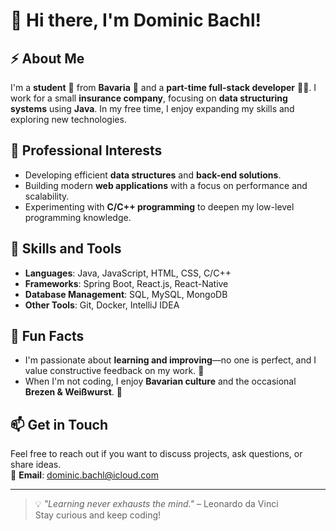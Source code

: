# 👋 Hi there, I'm Dominic Bachl!

## ⚡ About Me
I'm a **student** 📕 from **Bavaria** 🥨 and a **part-time full-stack developer** 👨‍💻. I work for a small **insurance company**, focusing on **data structuring systems** using **Java**. In my free time, I enjoy expanding my skills and exploring new technologies.

## 🔭 Professional Interests
- Developing efficient **data structures** and **back-end solutions**.
- Building modern **web applications** with a focus on performance and scalability.
- Experimenting with **C/C++ programming** to deepen my low-level programming knowledge.

## 🌱 Skills and Tools
- **Languages**: Java, JavaScript, HTML, CSS, C/C++
- **Frameworks**: Spring Boot, React.js, React-Native
- **Database Management**: SQL, MySQL, MongoDB
- **Other Tools**: Git, Docker, IntelliJ IDEA

## 🤔 Fun Facts
- I'm passionate about **learning and improving**—no one is perfect, and I value constructive feedback on my work. 💬
- When I'm not coding, I enjoy **Bavarian culture** and the occasional **Brezen & Weißwurst**. 🥨

## 📫 Get in Touch
Feel free to reach out if you want to discuss projects, ask questions, or share ideas.  
📧 **Email**: [dominic.bachl@icloud.com](mailto:dominic.bachl@icloud.com)

---

> 💡 *"Learning never exhausts the mind."* – Leonardo da Vinci  
Stay curious and keep coding!
